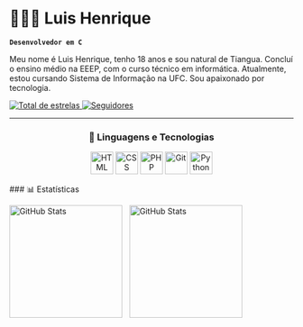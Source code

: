 # 👨🏽‍💻 Luis Henrique

**`Desenvolvedor em C`**


Meu nome é Luis Henrique, tenho 18 anos e sou natural de Tiangua. Concluí o ensino médio na EEEP, com o curso técnico em informática. Atualmente, estou cursando Sistema de Informação na UFC. Sou apaixonado por tecnologia.

<p>
    <a href="https://github.com/Larissakich?tab=repositories&sort=stargazers">
        <img 
            alt="Total de estrelas" 
            title="Total de estrelas GitHub" 
            src="https://custom-icon-badges.demolab.com/github/stars/rickzinluis?color=55960c&style=for-the-badge&labelColor=488207&logo=star&label=estrelas"
        />
    </a>
    <a href="https://github.com/Larissakich?tab=followers">
        <img 
            alt="Seguidores" 
            title="Me siga no GitHub" 
            src="https://custom-icon-badges.demolab.com/github/followers/rickzinluis?color=236ad3&labelColor=1155ba&style=for-the-badge&logo=github&label=Seguidores&logoColor=white"
        />
    </a>
</p>

---

<h3 align="center">🤖 Linguagens e Tecnologias</h3>

<p align="center">
  <img src="https://cdn.jsdelivr.net/gh/devicons/devicon@latest/icons/html5/html5-original.svg" title="HTML" alt="HTML" width="40" />
  <img src="https://cdn.jsdelivr.net/gh/devicons/devicon@latest/icons/css3/css3-original.svg" title="CSS" alt="CSS" width="40" />
  <img src="https://cdn.jsdelivr.net/gh/devicons/devicon@latest/icons/php/php-original.svg" title="PHP" alt="PHP" width="40" />
  <img src="https://cdn.jsdelivr.net/gh/devicons/devicon@latest/icons/git/git-original.svg" title="Git" alt="Git" width="40" />
  <img src="https://cdn.jsdelivr.net/gh/devicons/devicon@latest/icons/python/python-original.svg" title="Python" alt="Python" width="40" />
</p>
### 📊 Estatísticas

<p>
  <img 
    align="left" 
    alt="GitHub Stats" 
    height="200" 
    style="padding-right: 10px;" 
    src="https://github-readme-stats.vercel.app/api?username=rickzinluis&show_icons=true&theme=tokyonight&include_all_commits=true&locale=pt-br" 
  />

<img 
      align="left" 
      alt="GitHub Stats" 
      height="200" 
      src="https://github-readme-stats.vercel.app/api/top-langs/?username=rickzinluis&theme=tokyonight&layout=compact&custom_title=Tecnologias&langs_count=9" 
  />

</p>
